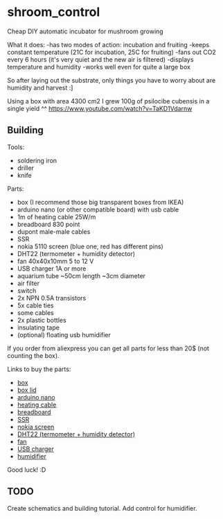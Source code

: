# shroom_control
Cheap DIY automatic incubator for mushroom growing

What it does:
-has two modes of action: incubation and fruiting
-keeps constant temperature   (21C for incubation, 25C for fruiting)
-fans out CO2 every 6 hours  (it's very quiet and the new air is filtered)
-displays temperature and humidity
-works well even for quite a large box

So after laying out the substrate, only things you have to worry about are humidity and harvest :]

Using a box with area 4300 cm2 I grew 100g of psilocibe cubensis in a single yield ^^
https://www.youtube.com/watch?v=TaKD1Vdarnw

## Building

Tools:
- soldering iron
- driller
- knife

Parts:
- box (I recommend those big transparent boxes from IKEA)
- arduino nano (or other compatible board) with usb cable
- 1m of heating cable 25W/m
- breadboard 830 point
- dupont male-male cables
- SSR
- nokia 5110 screen (blue one, red has different pins)
- DHT22 (termometer + humidity detector)
- fan 40x40x10mm 5 to 12 V
- USB charger 1A or more
- aquarium tube ~50cm length ~3cm diameter
- air filter
- switch
- 2x NPN 0.5A transistors 
- 5x cable ties
- some cables
- 2x plastic bottles
- insulating tape
- (optional) floating usb humidifier

If you order from aliexpress you can get all parts for less than 20$ (not counting the box).

Links to buy the parts:
- [box](https://www.ikea.com/us/en/cat/storage-boxes-baskets-10550/)
- [box lid](https://www.ikea.com/us/en/p/samla-lid-for-box-15-34-gallon-clear-90110301/)
- [arduino nano](https://www.aliexpress.com/item/1pcs-lot-Nano-3-0-controller-compatible-for-arduino-nano-CH340-USB-driver-NO-CABLE/32824272738.html)
- [heating cable](https://www.aliexpress.com/item/Heating-Cable-230V-12MM-25W-M-65-C-With-Screen-Shield-Screening-And-Can-Use-In/32785315898.html)
- [breadboard](https://www.aliexpress.com/item/Free-Shipping-400-Tie-Point-Interlocking-Solderless-Breadboard-for-ATMEGA-PIC-400-Tie-Point-Solderless-Breadboard/32456722581.html)
- [SSR](https://www.aliexpress.com/item/Free-shipping-Smart-Electronics-4-Channel-5V-DC-Relay-Module-Solid-State-High-Level-OMRON-SSR/32727486514.html)
- [nokia screen](https://www.aliexpress.com/item/1pcs-High-Quality-84-48-84x48-LCD-Module-White-backlight-adapter-PCB-for-Nokia-5110-for/32804943637.html)
- [DHT22 (termometer + humidity detector)](https://www.aliexpress.com/item/1pcs-Free-shipping-DHT22-Digital-Temperature-and-Humidity-Sensor-AM2302-Module-PCB-with-Cable-For-arduino/32761265326.html)
- [fan](https://www.aliexpress.com/item/Cooler-Axial-Fan-12V-40x40x10mm-For-Arduino-Raspberry-Pi-Computer-3D-printer-CF/32659757506.html)
- [USB charger](https://www.aliexpress.com/item/USB-Charger-Quick-Charge-3-0-Mobile-Phone-Charger-for-iPhone-Fast-Charger-Adapter-for-Huawei/32851875192.html)
- [humidifier](https://www.aliexpress.com/item/Free-on-Mini-Portable-Donuts-USB-Air-Humidifier-Purifier-Aroma-Diffuser-Steam-For-Home/32866873486.html)

Good luck! :D

## TODO
Create schematics and building tutorial.
Add control for humidifier.
